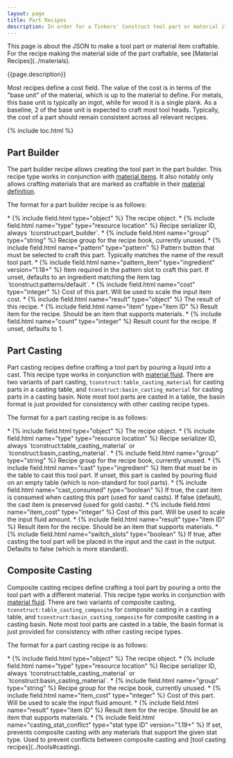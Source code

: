 ```yaml
---
layout: page
title: Part Recipes
description: In order for a Tinkers' Construct tool part or material item (such as a repair kit) to be craftable in the relevant machines, its necessary to define recipes for crafting that part. These recipes perform the actual crafting logic within the machine, and also are used to define any associated costs for the part. Most parts will wish to define all relevant recipes to ensure the part can be made in all relevant machines.
---
```


<div class="hatnote" markdown=1>
This page is about the JSON to make a tool part or material item craftable. For the recipe making the material side of the part craftable, see [Material Recipes](../materials).
</div>

{{page.description}}

Most recipes define a cost field. The value of the cost is in terms of the "base unit" of the material, which is up to the material to define. For metals, this base unit is typically an ingot, while for wood it is a single plank. As a baseline, 2 of the base unit is expected to craft most tool heads. Typically, the cost of a part should remain consistent across all relevant recipes.

{% include toc.html %}

## Part Builder

The part builder recipe allows creating the tool part in the part builder. This recipe type works in conjunction with [material items](../materials#items). It also notably only allows crafting materials that are marked as craftable in their [material definition](../../materials#definition).

The format for a part builder recipe is as follows:

<div class="treeview" markdown=1>
* {% include field.html type="object" %} The recipe object.
    * {% include field.html name="type" type="resource location" %} Recipe serializer ID, always `tconstruct:part_builder`.
    * {% include field.html name="group" type="string" %} Recipe group for the recipe book, currently unused.
    * {% include field.html name="pattern" type="pattern" %} Pattern button that must be selected to craft this part. Typically matches the name of the result tool part.
    * {% include field.html name="pattern_item" type="ingredient" version="1.18+" %} Item required in the pattern slot to craft this part. If unset, defaults to an ingredient matching the item tag `tconstruct:patterns/default`.
    * {% include field.html name="cost" type="integer" %} Cost of this part. Will be used to scale the input item cost.
    * {% include field.html name="result" type="object" %} The result of this recipe.
        * {% include field.html name="item" type="item ID" %} Result item for the recipe. Should be an item that supports materials.
        * {% include field.html name="count" type="integer" %} Result count for the recipe. If unset, defaults to 1.
</div>

## Part Casting

Part casting recipes define crafting a tool part by pouring a liquid into a cast. This recipe type works in conjunction with [material fluid](../materials#casting-and-composite). There are two variants of part casting, `tconstruct:table_casting_material` for casting parts in a casting table, and `tconstruct:basin_casting_material` for casting parts in a casting basin. Note most tool parts are casted in a table, the basin format is just provided for consistency with other casting recipe types.

The format for a part casting recipe is as follows:

<div class="treeview" markdown=1>
* {% include field.html type="object" %} The recipe object.
    * {% include field.html name="type" type="resource location" %} Recipe serializer ID, always `tconstruct:table_casting_material` or `tconstruct:basin_casting_material`.
    * {% include field.html name="group" type="string" %} Recipe group for the recipe book, currently unused.
    * {% include field.html name="cast" type="ingredient" %} Item that must be in the table to cast this tool part. If unset, this part is casted by pouring fluid on an empty table (which is non-standard for tool parts).
    * {% include field.html name="cast_consumed" type="boolean" %} If true, the cast item is consumed when casting this part (used for sand casts). If false (default), the cast item is preserved (used for gold casts).
    * {% include field.html name="item_cost" type="integer" %} Cost of this part. Will be used to scale the input fluid amount.
    * {% include field.html name="result" type="item ID" %} Result item for the recipe. Should be an item that supports materials.
    * {% include field.html name="switch_slots" type="boolean" %} If true, after casting the tool part will be placed in the input and the cast in the output. Defaults to false (which is more standard).
</div>

## Composite Casting

Composite casting recipes define crafting a tool part by pouring a onto the tool part with a different material. This recipe type works in conjunction with [material fluid](../materials#casting-and-composite). There are two variants of composite casting, `tconstruct:table_casting_composite` for composite casting in a casting table, and `tconstruct:basin_casting_composite` for composite casting in a casting basin. Note most tool parts are casted in a table, the basin format is just provided for consistency with other casting recipe types.

The format for a part casting recipe is as follows:

<div class="treeview" markdown=1>
* {% include field.html type="object" %} The recipe object.
    * {% include field.html name="type" type="resource location" %} Recipe serializer ID, always `tconstruct:table_casting_material` or `tconstruct:basin_casting_material`.
    * {% include field.html name="group" type="string" %} Recipe group for the recipe book, currently unused.
    * {% include field.html name="item_cost" type="integer" %} Cost of this part. Will be used to scale the input fluid amount.
    * {% include field.html name="result" type="item ID" %} Result item for the recipe. Should be an item that supports materials.
    * {% include field.html name="casting_stat_conflict" type="stat type ID" version="1.19+" %} If set, prevents composite casting with any materials that support the given stat type. Used to prevent conflicts between composite casting and [tool casting recipes](../tools#casting).
</div>
